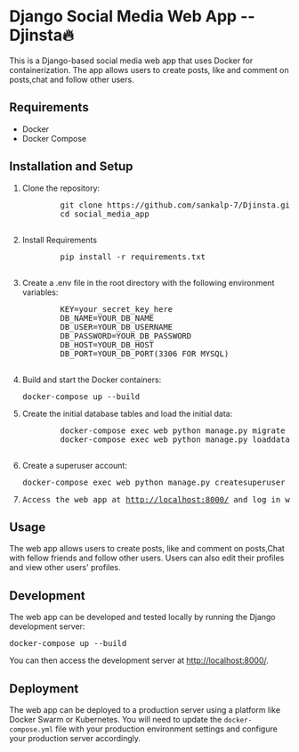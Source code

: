 <!DOCTYPE html>
<html>
<head>
</head>
<body>
	<h1>Django Social Media Web App -- Djinsta🔥</h1>
<p>This is a Django-based social media web app that uses Docker for containerization. The app allows users to create posts, like and comment on posts,chat and follow other users.</p>

<h2>Requirements</h2>

<ul>
	<li>Docker</li>
	<li>Docker Compose</li>
</ul>

<h2>Installation and Setup</h2>

<ol>
	<li>Clone the repository:
	<pre>
		git clone https://github.com/sankalp-7/Djinsta.git
		cd social_media_app
	</pre>
	</li>
	<li>Install Requirements
	<pre>
		pip install -r requirements.txt
	</pre>
	</li>
	<li>Create a .env file in the root directory with the following environment variables:
	<pre>
		KEY=your_secret_key_here
		DB_NAME=YOUR_DB_NAME
		DB_USER=YOUR_DB_USERNAME
		DB_PASSWORD=YOUR_DB_PASSWORD
		DB_HOST=YOUR_DB_HOST
		DB_PORT=YOUR_DB_PORT(3306 FOR MYSQL)
	</pre>
	</li>
	<li>Build and start the Docker containers:
	<pre>docker-compose up --build</pre>
	</li>
	<li>Create the initial database tables and load the initial data:
	<pre>
		docker-compose exec web python manage.py migrate
		docker-compose exec web python manage.py loaddata initial_data.json
	</pre>
	</li>
	<li>Create a superuser account:
	<pre>docker-compose exec web python manage.py createsuperuser</pre>
	</li>
	<li>
		<pre>Access the web app at <a href="http://localhost:8000/">http://localhost:8000/</a> and log in with your superuser account.</pre></li>
</ol>

<h2>Usage</h2>

<p>The web app allows users to create posts, like and comment on posts,Chat with fellow friends and follow other users. Users can also edit their profiles and view other users' profiles.</p>

<h2>Development</h2>

<p>The web app can be developed and tested locally by running the Django development server:</p>
<pre>docker-compose up --build</pre>
<p>You can then access the development server at <a href="http://localhost:8000/">http://localhost:8000/</a>.</p>

<h2>Deployment</h2>

<p>The web app can be deployed to a production server using a platform like Docker Swarm or Kubernetes. You will need to update the <code>docker-compose.yml</code> file with your production environment settings and configure your production server accordingly.</p>
</body>
</html>

